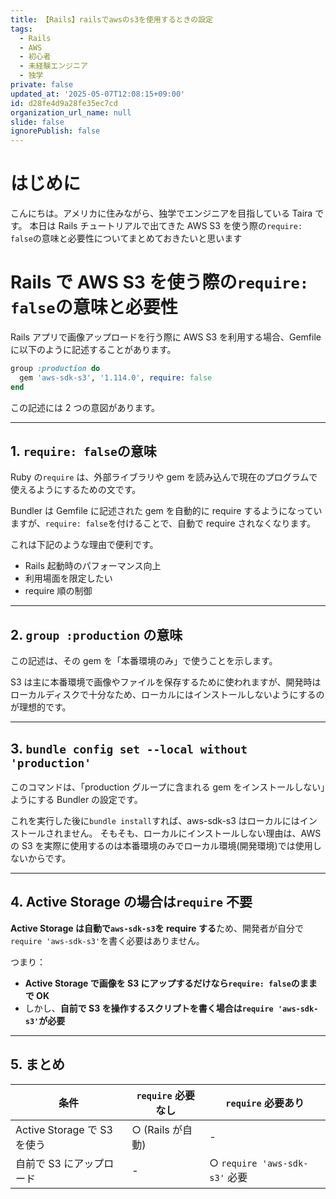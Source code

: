 ```yaml
---
title: 【Rails】railsでawsのs3を使用するときの設定
tags:
  - Rails
  - AWS
  - 初心者
  - 未経験エンジニア
  - 独学
private: false
updated_at: '2025-05-07T12:08:15+09:00'
id: d28fe4d9a28fe35ec7cd
organization_url_name: null
slide: false
ignorePublish: false
---
```


# はじめに

こんにちは。アメリカに住みながら、独学でエンジニアを目指している Taira です。
本日は Rails チュートリアルで出てきた AWS S3 を使う際の`require: false`の意味と必要性についてまとめておきたいと思います

# Rails で AWS S3 を使う際の`require: false`の意味と必要性

Rails アプリで画像アップロードを行う際に AWS S3 を利用する場合、Gemfile に以下のように記述することがあります。

```ruby
group :production do
  gem 'aws-sdk-s3', '1.114.0', require: false
end
```

この記述には 2 つの意図があります。

---

## 1. `require: false`の意味

Ruby の`require` は、外部ライブラリや gem を読み込んで現在のプログラムで使えるようにするための文です。

Bundler は Gemfile に記述された gem を自動的に require するようになっていますが、`require: false`を付けることで、自動で require されなくなります。

これは下記のような理由で便利です。

- Rails 起動時のパフォーマンス向上
- 利用場面を限定したい
- require 順の制御

---

## 2. `group :production` の意味

この記述は、その gem を「本番環境のみ」で使うことを示します。

S3 は主に本番環境で画像やファイルを保存するために使われますが、開発時はローカルディスクで十分なため、ローカルにはインストールしないようにするのが理想的です。

---

## 3. `bundle config set --local without 'production'`

このコマンドは、「production グループに含まれる gem をインストールしない」ようにする Bundler の設定です。

これを実行した後に`bundle install`すれば、aws-sdk-s3 はローカルにはインストールされません。
そもそも、ローカルにインストールしない理由は、AWS の S3 を実際に使用するのは本番環境のみでローカル環境(開発環境)では使用しないからです。

---

## 4. Active Storage の場合は`require` 不要

**Active Storage は自動で`aws-sdk-s3`を require する**ため、開発者が自分で`require 'aws-sdk-s3'`を書く必要はありません。

つまり：

- **Active Storage で画像を S3 にアップするだけなら`require: false`のままで OK**
- しかし、**自前で S3 を操作するスクリプトを書く場合は`require 'aws-sdk-s3'`が必要**

---

## 5. まとめ

| 条件                        | `require` 必要なし | `require` 必要あり            |
| --------------------------- | ------------------ | ----------------------------- |
| Active Storage で S3 を使う | ○ (Rails が自動)   | -                             |
| 自前で S3 にアップロード    | -                  | ○ `require 'aws-sdk-s3'` 必要 |
